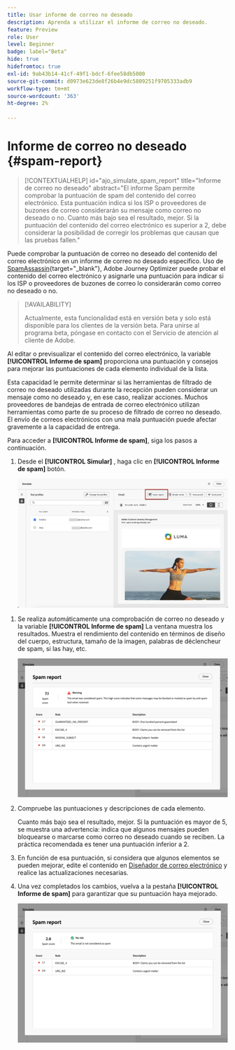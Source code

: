 ```yaml
---
title: Usar informe de correo no deseado
description: Aprenda a utilizar el informe de correo no deseado.
feature: Preview
role: User
level: Beginner
badge: label="Beta"
hide: true
hidefromtoc: true
exl-id: 9ab43b14-41cf-49f1-bdcf-6fee58db5000
source-git-commit: d0973e623de8f26b4e9dc5809251f9705333adb9
workflow-type: tm+mt
source-wordcount: '363'
ht-degree: 2%

---
```


# Informe de correo no deseado {#spam-report}

>[!CONTEXTUALHELP]
>id="ajo_simulate_spam_report"
>title="Informe de correo no deseado"
>abstract="El informe Spam permite comprobar la puntuación de spam del contenido del correo electrónico. Esta puntuación indica si los ISP o proveedores de buzones de correo considerarán su mensaje como correo no deseado o no. Cuanto más bajo sea el resultado, mejor. Si la puntuación del contenido del correo electrónico es superior a 2, debe considerar la posibilidad de corregir los problemas que causan que las pruebas fallen."

Puede comprobar la puntuación de correo no deseado del contenido del correo electrónico en un informe de correo no deseado específico. Uso de [SpamAssassin](https://spamassassin.apache.org/){target="_blank"}, Adobe Journey Optimizer puede probar el contenido del correo electrónico y asignarle una puntuación para indicar si los ISP o proveedores de buzones de correo lo considerarán como correo no deseado o no.

>[!AVAILABILITY]
>
>Actualmente, esta funcionalidad está en versión beta y solo está disponible para los clientes de la versión beta. Para unirse al programa beta, póngase en contacto con el Servicio de atención al cliente de Adobe.

Al editar o previsualizar el contenido del correo electrónico, la variable **[!UICONTROL Informe de spam]** proporciona una puntuación y consejos para mejorar las puntuaciones de cada elemento individual de la lista.

Esta capacidad le permite determinar si las herramientas de filtrado de correo no deseado utilizadas durante la recepción pueden considerar un mensaje como no deseado y, en ese caso, realizar acciones. Muchos proveedores de bandejas de entrada de correo electrónico utilizan herramientas como parte de su proceso de filtrado de correo no deseado. El envío de correos electrónicos con una mala puntuación puede afectar gravemente a la capacidad de entrega.

Para acceder a **[!UICONTROL Informe de spam]**, siga los pasos a continuación.

1. Desde el **[!UICONTROL Simular]** , haga clic en **[!UICONTROL Informe de spam]** botón.

   ![](assets/spam-report-button.png)

<!--
    You can also open the [Email Designer](../email/content-from-scratch.md), click the **[!UICONTROL More]** button and select **[!UICONTROL Check spam score]** from the menu.

    ![](assets/spam-report-check-score.png)
-->

1. Se realiza automáticamente una comprobación de correo no deseado y la variable **[!UICONTROL Informe de spam]** La ventana muestra los resultados. Muestra el rendimiento del contenido en términos de diseño del cuerpo, estructura, tamaño de la imagen, palabras de déclencheur de spam, si las hay, etc.

   ![](assets/spam-report-high-score.png)

1. Compruebe las puntuaciones y descripciones de cada elemento.

   Cuanto más bajo sea el resultado, mejor. Si la puntuación es mayor de 5, se muestra una advertencia: indica que algunos mensajes pueden bloquearse o marcarse como correo no deseado cuando se reciben. La práctica recomendada es tener una puntuación inferior a 2.

1. En función de esa puntuación, si considera que algunos elementos se pueden mejorar, edite el contenido en [Diseñador de correo electrónico](../email/content-from-scratch.md) y realice las actualizaciones necesarias.

1. Una vez completados los cambios, vuelva a la pestaña **[!UICONTROL Informe de spam]** para garantizar que su puntuación haya mejorado.

   ![](assets/spam-report-low-score.png)

<!--You can also check the message's alerts for warnings on potential risk of spam detection. Follow the steps below.

1. Click the **[!UICONTROL Alerts]** button on top right of the screen. [Learn more on email alerts](../email/create-email.md#check-email-alerts)

1. If **[!UICONTROL Spam checker alert]** is displayed, you should check your content for a potential risk of spam using the **[!UICONTROL Spam report]** feature as detailed above.

    ![](assets/spam-report-alert.png)
-->
